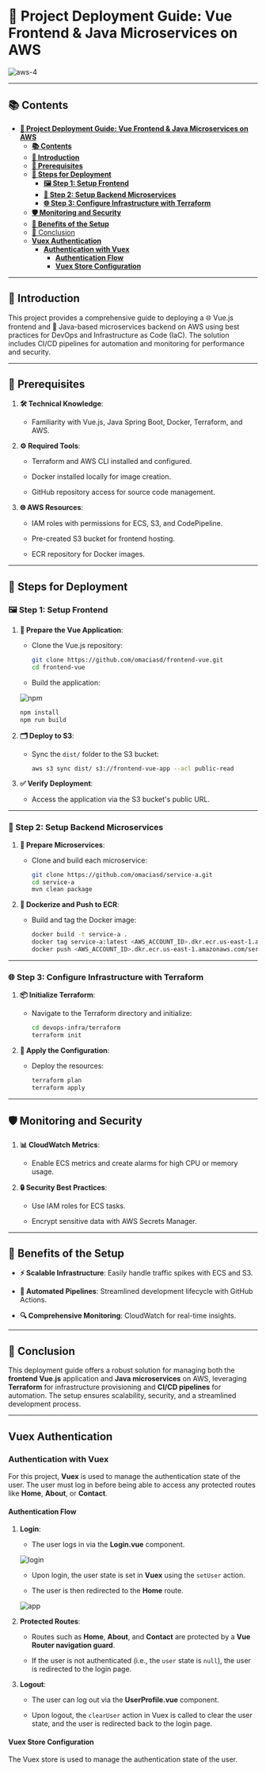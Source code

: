 # **🚀 Project Deployment Guide: Vue Frontend & Java Microservices on AWS**

![aws-4][aws-4]

---

## **📚 Contents**

- [**🚀 Project Deployment Guide: Vue Frontend \& Java Microservices on AWS**](#-project-deployment-guide-vue-frontend--java-microservices-on-aws)
  - [**📚 Contents**](#-contents)
  - [**📖 Introduction**](#-introduction)
  - [**🔧 Prerequisites**](#-prerequisites)
  - [**🚀 Steps for Deployment**](#-steps-for-deployment)
    - [**🖼️ Step 1: Setup Frontend**](#️-step-1-setup-frontend)
    - [**🔧 Step 2: Setup Backend Microservices**](#-step-2-setup-backend-microservices)
    - [**🌐 Step 3: Configure Infrastructure with Terraform**](#-step-3-configure-infrastructure-with-terraform)
  - [**🛡️ Monitoring and Security**](#️-monitoring-and-security)
  - [**🌟 Benefits of the Setup**](#-benefits-of-the-setup)
  - [📌 Conclusion](#-conclusion)
  - [**Vuex Authentication**](#vuex-authentication)
    - [**Authentication with Vuex**](#authentication-with-vuex)
      - [**Authentication Flow**](#authentication-flow)
      - [**Vuex Store Configuration**](#vuex-store-configuration)

---

## **📖 Introduction**

This project provides a comprehensive guide to deploying a 🌐 Vue.js frontend and 🔧 Java-based microservices backend on AWS using best practices for DevOps and Infrastructure as Code (IaC). The solution includes CI/CD pipelines for automation and monitoring for performance and security.

---

## **🔧 Prerequisites**

1. **🛠 Technical Knowledge**:

   - Familiarity with Vue.js, Java Spring Boot, Docker, Terraform, and AWS.

2. **⚙️ Required Tools**:

   - Terraform and AWS CLI installed and configured.

   - Docker installed locally for image creation.

   - GitHub repository access for source code management.

3. **🌐 AWS Resources**:

   - IAM roles with permissions for ECS, S3, and CodePipeline.

   - Pre-created S3 bucket for frontend hosting.

   - ECR repository for Docker images.

---

## **🚀 Steps for Deployment**

### **🖼️ Step 1: Setup Frontend**

1. **📂 Prepare the Vue Application**:

   - Clone the Vue.js repository:

     ```bash
     git clone https://github.com/omaciasd/frontend-vue.git
     cd frontend-vue

     ```

   - Build the application:

   ![npm][npm]

     ```bash
     npm install
     npm run build

     ```

2. **🗂️ Deploy to S3**:

   - Sync the `dist/` folder to the S3 bucket:

     ```bash
     aws s3 sync dist/ s3://frontend-vue-app --acl public-read

     ```

3. **✅ Verify Deployment**:

   - Access the application via the S3 bucket's public URL.

---

### **🔧 Step 2: Setup Backend Microservices**

1. **📂 Prepare Microservices**:

   - Clone and build each microservice:

     ```bash
     git clone https://github.com/omaciasd/service-a.git
     cd service-a
     mvn clean package

     ```

2. **🐳 Dockerize and Push to ECR**:

   - Build and tag the Docker image:

     ```bash
     docker build -t service-a .
     docker tag service-a:latest <AWS_ACCOUNT_ID>.dkr.ecr.us-east-1.amazonaws.com/service-a:latest
     docker push <AWS_ACCOUNT_ID>.dkr.ecr.us-east-1.amazonaws.com/service-a:latest

     ```

---

### **🌐 Step 3: Configure Infrastructure with Terraform**

1. **📦 Initialize Terraform**:

   - Navigate to the Terraform directory and initialize:

     ```bash
     cd devops-infra/terraform
     terraform init

     ```

2. **🚀 Apply the Configuration**:

   - Deploy the resources:

     ```bash
     terraform plan
     terraform apply

     ```

---

## **🛡️ Monitoring and Security**

1. **📊 CloudWatch Metrics**:

   - Enable ECS metrics and create alarms for high CPU or memory usage.

2. **🔒 Security Best Practices**:

   - Use IAM roles for ECS tasks.

   - Encrypt sensitive data with AWS Secrets Manager.

---

## **🌟 Benefits of the Setup**

- **⚡ Scalable Infrastructure**: Easily handle traffic spikes with ECS and S3.

- **🤖 Automated Pipelines**: Streamlined development lifecycle with GitHub Actions.

- **🔍 Comprehensive Monitoring**: CloudWatch for real-time insights.

---

## 📌 Conclusion

This deployment guide offers a robust solution for managing both the **frontend Vue.js** application and **Java microservices** on AWS, leveraging **Terraform** for infrastructure provisioning and **CI/CD pipelines** for automation. The setup ensures scalability, security, and a streamlined development process.

---

## **Vuex Authentication**

### **Authentication with Vuex**

For this project, **Vuex** is used to manage the authentication state of the user. The user must log in before being able to access any protected routes like **Home**, **About**, or **Contact**.

#### **Authentication Flow**

1. **Login**:

   - The user logs in via the **Login.vue** component.

   ![login][login]

   - Upon login, the user state is set in **Vuex** using the `setUser` action.

   - The user is then redirected to the **Home** route.

   ![app][app]

2. **Protected Routes**:

   - Routes such as **Home**, **About**, and **Contact** are protected by a **Vue Router navigation guard**.

   - If the user is not authenticated (i.e., the `user` state is `null`), the user is redirected to the login page.

3. **Logout**:

   - The user can log out via the **UserProfile.vue** component.

   - Upon logout, the `clearUser` action in Vuex is called to clear the user state, and the user is redirected back to the login page.

#### **Vuex Store Configuration**

The Vuex store is used to manage the authentication state of the user.

[aws-4]: ../assets/images/aws/aws-4.png
[login]: ../assets/images/vue/login.png
[app]: ../assets/images/vue/app.png
[npm]: ../assets/images/vue/npm.png
